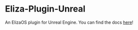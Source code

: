 # Eliza-Plugin-Unreal
An ElizaOS plugin for Unreal Engine. 
You can find the docs [here](https://cruciblenetworksltd.github.io/Eliza-Plugin-Docs/)!

